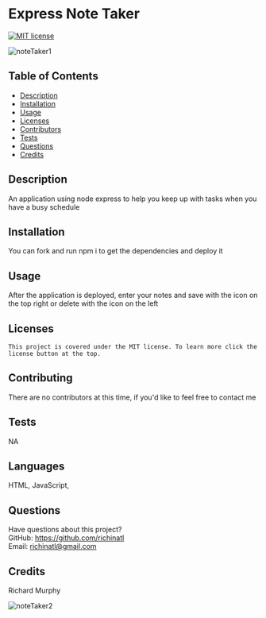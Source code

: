 # Express Note Taker

[![MIT license](https://img.shields.io/badge/License-MIT-blue.svg)](https://lbesson.mit-license.org/)

![noteTaker1](https://user-images.githubusercontent.com/95508564/161389867-6b8a4a1c-e1cf-4091-a84b-adb4627446c6.png)


## Table of Contents

- [Description](#description)
- [Installation](#installation)
- [Usage](#usage)
- [Licenses](#licenses)
- [Contributors](#contributors)
- [Tests](#tests)
- [Questions](#questions)
- [Credits](#credits)

## Description

An application using node express to help you keep up with tasks when you have a busy schedule

## Installation

You can fork and run npm i to get the dependencies and deploy it

## Usage

After the application is deployed, enter your notes and save with the icon on the top right or delete with the icon on the left         

## Licenses

    This project is covered under the MIT license. To learn more click the license button at the top.

## Contributing

There are no contributors at this time, if you'd like to feel free to contact me

## Tests

NA

## Languages
HTML, JavaScript, 

## Questions

Have questions about this project?  
 GitHub: https://github.com/richinatl  
 Email: richinatl@gmail.com

## Credits

Richard Murphy

![noteTaker2](https://user-images.githubusercontent.com/95508564/161389889-14439574-87b5-4850-a70c-abec90a3b4ff.png)

